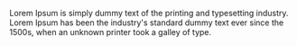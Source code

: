 ﻿---
categories: testimonial
name: Author Name 02
image: /assets/team-member.jpg
company: Company Name 02
---
Lorem Ipsum is simply dummy text of the printing and typesetting industry. Lorem Ipsum has been the industry's standard dummy text ever since the 1500s, when an unknown printer took a galley of type.